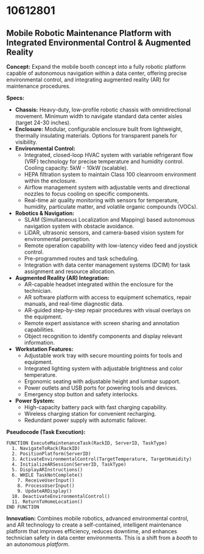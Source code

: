 # 10612801

## Mobile Robotic Maintenance Platform with Integrated Environmental Control & Augmented Reality

**Concept:** Expand the mobile booth concept into a fully robotic platform capable of autonomous navigation within a data center, offering precise environmental control, and integrating augmented reality (AR) for maintenance procedures.

**Specs:**

*   **Chassis:** Heavy-duty, low-profile robotic chassis with omnidirectional movement. Minimum width to navigate standard data center aisles (target 24-30 inches).
*   **Enclosure:** Modular, configurable enclosure built from lightweight, thermally insulating materials. Options for transparent panels for visibility.
*   **Environmental Control:**
    *   Integrated, closed-loop HVAC system with variable refrigerant flow (VRF) technology for precise temperature and humidity control. Cooling capacity: 5kW - 10kW (scalable).
    *   HEPA filtration system to maintain Class 100 cleanroom environment within the enclosure.
    *   Airflow management system with adjustable vents and directional nozzles to focus cooling on specific components.
    *   Real-time air quality monitoring with sensors for temperature, humidity, particulate matter, and volatile organic compounds (VOCs).
*   **Robotics & Navigation:**
    *   SLAM (Simultaneous Localization and Mapping) based autonomous navigation system with obstacle avoidance.
    *   LiDAR, ultrasonic sensors, and camera-based vision system for environmental perception.
    *   Remote operation capability with low-latency video feed and joystick control.
    *   Pre-programmed routes and task scheduling.
    *   Integration with data center management systems (DCIM) for task assignment and resource allocation.
*   **Augmented Reality (AR) Integration:**
    *   AR-capable headset integrated within the enclosure for the technician.
    *   AR software platform with access to equipment schematics, repair manuals, and real-time diagnostic data.
    *   AR-guided step-by-step repair procedures with visual overlays on the equipment.
    *   Remote expert assistance with screen sharing and annotation capabilities.
    *   Object recognition to identify components and display relevant information.
*   **Workstation Features:**
    *   Adjustable work tray with secure mounting points for tools and equipment.
    *   Integrated lighting system with adjustable brightness and color temperature.
    *   Ergonomic seating with adjustable height and lumbar support.
    *   Power outlets and USB ports for powering tools and devices.
    *   Emergency stop button and safety interlocks.
*   **Power System:**
    *   High-capacity battery pack with fast charging capability.
    *   Wireless charging station for convenient recharging.
    *   Redundant power supply with automatic failover.

**Pseudocode (Task Execution):**

```
FUNCTION ExecuteMaintenanceTask(RackID, ServerID, TaskType)
  1. NavigateToRack(RackID)
  2. PositionPlatform(ServerID)
  3. ActivateEnvironmentalControl(TargetTemperature, TargetHumidity)
  4. InitializeARSession(ServerID, TaskType)
  5. DisplayARInstructions()
  6. WHILE TaskNotComplete()
    7. ReceiveUserInput()
    8. ProcessUserInput()
    9. UpdateARDisplay()
  10. DeactivateEnvironmentalControl()
  11. ReturnToHomeLocation()
END FUNCTION
```

**Innovation:** Combines mobile robotics, advanced environmental control, and AR technology to create a self-contained, intelligent maintenance platform that improves efficiency, reduces downtime, and enhances technician safety in data center environments. This is a shift from a *booth* to an autonomous *platform*.